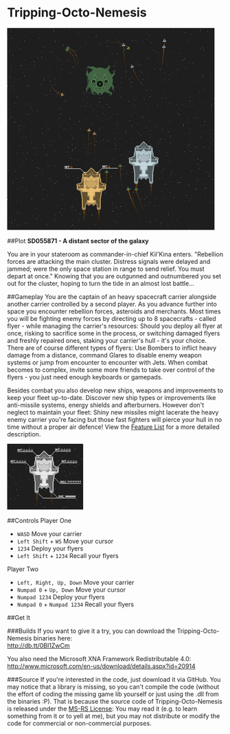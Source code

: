 Tripping-Octo-Nemesis
=====================
![The carrier](doc/screen1.png)

##Plot
**SD055871 - A distant sector of the galaxy**


You are in your stateroom as commander-in-chief Kil'Kina enters. "Rebellion forces are attacking the main cluster. Distress signals were delayed and jammed; were the only space station in range to send relief. You must depart at once." Knowing that you are outgunned and outnumbered you set out for the cluster, hoping to turn the tide in an almost lost battle...


##Gameplay
You are the captain of an heavy spacecraft carrier alongside another carrier controlled by a second player. As you advance further into space you encounter rebellion forces, asteroids and merchants. Most times you will be fighting enemy forces by directing up to 8 spacecrafts - called flyer - while managing the carrier's resources: Should you deploy all flyer at once, risking to sacrifice some in the process, or switching damaged flyers and freshly repaired ones, staking your carrier's hull - it's your choice. There are of course different types of flyers: Use Bombers to inflict heavy damage from a distance, command Glares to disable enemy weapon systems or jump from encounter to encounter with Jets.
When combat becomes to complex, invite some more friends to take over control of the flyers - you just need enough keyboards or gamepads.

Besides combat you also develop new ships, weapons and improvements to keep your fleet up-to-date. Discover new ship types or improvements like anti-missile systems, energy shields and afterburners. However don't neglect to maintain your fleet: Shiny new missiles might lacerate the heavy enemy carrier you're facing but those fast fighters will pierce your hull in no time without a proper air defence!
View the [Feature List](/wiki/Feature-List) for a more detailed description.

![Properties of a carrier](doc/bprint1.png)

##Controls
Player One  

- `WASD` Move your carrier
- `Left Shift` + `WS` Move your cursor
- `1234` Deploy your flyers
- `Left Shift` + `1234` Recall your flyers

Player Two  

- `Left, Right, Up, Down` Move your carrier
- `Numpad 0` + `Up, Down` Move your cursor
- `Numpad 1234` Deploy your flyers
- `Numpad 0` + `Numpad 1234` Recall your flyers

##Get It

###Builds
If you want to give it a try, you can download the Tripping-Octo-Nemesis binaries here:  
http://db.tt/0BI1ZwCm

You also need the Microsoft XNA Framework Redistributable 4.0:  
http://www.microsoft.com/en-us/download/details.aspx?id=20914


###Source
If you're interested in the code, just download it via GitHub. You may notice that a library is missing, so you can't compile the code (without the effort of coding the missing game lib yourself or just using the .dll from the binaries :P). That is because the source code of Tripping-Octo-Nemesis is released under the [MS-RS License](http://referencesource.microsoft.com/referencesourcelicense.aspx): You may read it (e.g. to learn something from it or to yell at me), but you may not distribute or modify the code for commercial or non-commercial purposes.
